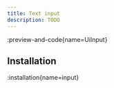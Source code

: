 ```yaml
---
title: Text input
description: TODO
---
```


:preview-and-code{name=UiInput}

## Installation

:installation{name=input}
